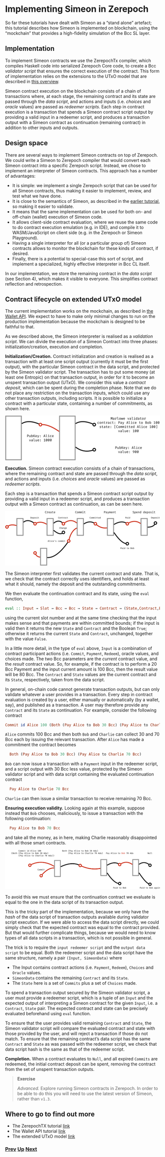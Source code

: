# Implementing Simeon in Zerepoch

So far these tutorials have dealt with Simeon as a “stand alone” artefact; this tutorial describes how Simeon is implemented on blockchain, using the “mockchain” that provides a high-fidelity simulation of the Bcc SL layer.

## Implementation

To implement Simeon contracts we use the ZerepochTx compiler, which compiles Haskell code into serialized Zerepoch Core code, to create a Bcc _validator script_ that ensures the correct execution of the contract. This form of implementation relies on the extensions to the UTxO model that are described in [this overview](https://github.com/The-Blockchain-Company/zerepoch/blob/master/docs/extended-utxo/README.md).

Simeon contract execution on the blockchain consists of a chain of transactions where, at each stage, the remaining contract and its state are passed through the _data script_, and actions and inputs (i.e. _choices_ and _oracle_ values) are passed as _redeemer scripts_. Each step in contract execution is a transaction that spends a Simeon contract script output by providing a valid input in a redeemer script, and produces a transaction output with a Simeon contract as continuation (remaining contract) in addition to other inputs and outputs.

## Design space

There are several ways to implement Simeon contracts on top of Zerepoch. We could write a Simeon to Zerepoch compiler that would convert each Simeon contract into a specific Zerepoch script. Instead, we chose to implement an interpreter of Simeon contracts. This approach has a number of advantages:

- It is simple: we implement a single Zerepoch script that can be used for all Simeon contracts, thus making it easier to implement, review, and test what we have done.
- It is close to the semantics of Simeon, as described in the [earlier tutorial](./simeon-semantics.md), so making it easier to validate.
- It means that the same implementation can be used for both on- and off-chain (wallet) execution of Simeon code.
- It allows client-side contract evaluation, where we reuse the same code to do contract execution emulation (e.g. in IDE), and compile it to WASM/JavaScript on client side (e.g. in the Zerepoch or Simeon Playground).
- Having a single interpreter for all (or a particular group of) Simeon contracts allows to monitor the blockchain for these kinds of contract, if desired.
- Finally, there is a potential to special-case this sort of script, and implement a specialized, highly effective interpreter in Bcc CL itself.

In our implementation, we store the remaining contract in the _data script_ (see Section 4), which makes it visible to everyone. This simplifies contract reflection and retrospection.

## Contract lifecycle on extended UTxO model

The current implementation works on the mockchain, as described in [the Wallet API](https://github.com/The-Blockchain-Company/zerepoch/blob/master/zerepoch-tutorial/tutorial/Tutorial/02-wallet-api.md). We expect to have to make only minimal changes to run on the production implementation because the mockchain is designed to be faithful to that.

As we described above, the Simeon interpreter is realised as a _validation script_. 
We can divide the execution of a Simeon Contract into three phases: initialization/creation, execution and completion.

__Initialization/Creation.__ Contract initialization and creation is realised as a transaction with at least one script output (currently it must be the first output), with the particular Simeon contract in the data script, and protected by the Simeon validator script. The transaction has to put some money (at least one Entropic) on that transaction output, in order for it to become an unspent transaction output (UTxO). We consider this value a _contract deposit_, which can be spent during the completion phase. Note that we do not place any restriction on the transaction inputs, which could use any other transaction outputs, including scripts. It is possible to initialize a contract with a particular state, containing a number of commitments, as shown here.

![initialisation](./pix/simeon-001-crop.png)

__Execution.__ Simeon contract execution consists of a chain of transactions, where the remaining contract and state are passed through the _data script_, and actions and inputs (i.e. _choices_ and _oracle_ values) are passed as _redeemer scripts_.

Each step is a transaction that spends a Simeon contract script output by providing a valid input in a redeemer script, and produces a transaction output with a Simeon contract as continuation, as can be seen here.

![transaction sequence](./pix/simeon-002-crop.png)

The Simeon interpreter first validates the current contract and state. That is, we check that the contract correctly uses identifiers, and holds at least what it should, namely the deposit and the outstanding commitments.

We then evaluate the continuation contract and its state, using the `eval` function, 
```haskell
eval :: Input → Slot → Bcc → Bcc → State → Contract → (State,Contract,Bool)
```
using the current slot number and at the same time checking that the input makes sense and that payments are within committed bounds; if the input is valid then it returns the new `State` and `Contract` and the Boolean `True`; otherwise it returns the current `State` and `Contract`, unchanged, together with the value `False`.

In a little more detail, in the type of `eval` above, `Input` is a combination of contract participant actions (i.e. `Commit`, `Payment`, `Redeem`), oracle values, and choices made. The two Bcc parameters are the _current_ contract value, and the _result_ contract value. So, for example, if the contract is to perform a 20 Bcc Payment and the input current amount is 100 Bcc, then the result value will be 80 Bcc. The `Contract` and `State` values are the current contract and its `State`, respectively, taken from the data script.

In general, on-chain code cannot generate transaction outputs, but can only validate whatever a user provides in a transaction. Every step in contract evaluation is created by a user, either manually or automatically (by a wallet, say), and published as a transaction. A user may therefore provide any `Contract` and its `State` as continuation. For example, consider the following contract
```haskell
Commit id Alice 100 (Both (Pay Alice to Bob 30 Bcc) (Pay Alice to Charlie 70 Bcc))
```
`Alice` commits 100 Bcc and then both `Bob` and `Charlie` can collect 30 and 70 Bcc each by issuing the relevant transaction. After `Alice` has made a commitment the contract becomes
```haskell
  Both (Pay Alice to Bob 30 Bcc) (Pay Alice to Charlie 70 Bcc)
```  
`Bob` can now issue a transaction with a `Payment` input in the redeemer script, and a script output with 30 Bcc less value, protected by the Simeon validator script and with data script containing the evaluated continuation contract
```haskell
  Pay Alice to Charlie 70 Bcc
```  
`Charlie` can then issue a similar transaction to receive remaining 70 Bcc.

__Ensuring execution validity.__ Looking again at this example, suppose instead that `Bob` chooses, maliciously, to issue a transaction with the following continuation:
```haskell
  Pay Alice to Bob 70 Bcc
```  
and take all the money, as in here, making Charlie reasonably disappointed with all those smart contracts. 

![malicious sequence](./pix/simeon-003-crop.png)

To avoid this we must ensure that the continuation contract we evaluate is equal to the one in the data script of its transaction output.

This is the tricky part of the implementation, because we only have the _hash_ of the data script of transaction outputs available during validator script execution. If we were able to access the data script directly, we could simply check that the expected contract was equal to the contract provided. But that would further complicate things, because we would need to know types of all data scripts in a transaction, which is not possible in general.

The trick is to require the `input redeemer script` and the `output data script` to be equal. Both the redeemer script and the data script have the same structure, namely a pair `(Input, SimeonData)` where

 - The Input contains contract actions (i.e. `Payment`, `Redeem`), `Choices` and `Oracle` values.
 - `SimeonData` contains the remaining `Contract` and its `State`.
 - The `State` here is a set of `Commits` plus a set of `Choices` made.

To spend a transaction output secured by the Simeon validator script, a user must provide a redeemer script, which is a tuple of an `Input` and the expected output of interpreting a Simeon contract for the given `Input`, i.e. a `Contract`, `State` pair. The expected contract and state can be precisely evaluated beforehand using `eval` function.

To ensure that the user provides valid remaining `Contract` and `State`, the Simeon validator script will compare the evaluated contract and state with those provided by the user, and will reject a transaction if those do not match.
To ensure that the remaining contract’s data script has the same `Contract` and `State` as was passed with the redeemer script, we check that data script hash is the same as that of the redeemer script.

__Completion.__ When a contract evaluates to `Null`, and all expired `Commits` are redeemed, the initial contract deposit can be spent, removing the contract from the set of unspent transaction outputs.



>
> __Exercise__
>  
> _Advanced._  Explore running Simeon contracts in Zerepoch. In order to be able to 
> do this you will need to use the latest version of Simeon, rather than `v1.3`.



## Where to go to find out more 

- The ZerepochTX tutorial [link](https://github.com/The-Blockchain-Company/zerepoch/blob/master/zerepoch-tutorial/tutorial/Tutorial/01-zerepoch-tx.md)
- The Wallet API tutorial [link](https://github.com/The-Blockchain-Company/zerepoch/blob/master/zerepoch-tutorial/tutorial/Tutorial/02-wallet-api.md)
- The extended UTxO model [link](https://github.com/The-Blockchain-Company/zerepoch/blob/master/docs/extended-utxo/README.md)






### [Prev](./actus-simeon.md) [Up](./README.md) [Next]()
